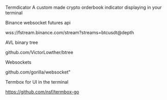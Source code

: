 Termdicator
A custom made crypto orderbook indicator displaying in your terminal

Binance websocket futures api

wss://fstream.binance.com/stream?streams=btcusdt@depth

AVL binary tree

github.com/VictorLowther/btree

Websockets

github.com/gorilla/websocket"

Termbox for UI in the terminal

https://github.com/nsf/termbox-go
